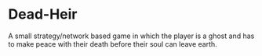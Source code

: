 # Dead-Heir
A small strategy/network based game in which the player is a ghost and has to make peace with their death before their soul can leave earth. 
